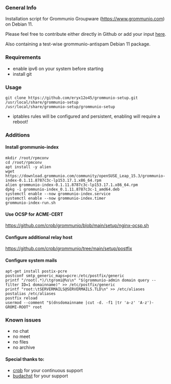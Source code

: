 ### General Info
Installation script for Grommunio Groupware (https://www.grommunio.com) on Debian 11.

Please feel free to contribute either directly in Github or add your input [here](https://community.grommunio.com/d/447-debian-11-clean-install-script).

Also containing a test-wise grommunio-antispam Debian 11 package.

### Requirements
* enable ipv6 on your system before starting
* install git

### Usage
```
git clone https://github.com/eryx12o45/grommunio-setup.git /usr/local/share/grommunio-setup
/usr/local/share/grommunio-setup/grommunio-setup
```

* iptables rules will be configured and persistent, enabling will require a reboot!

### Additions
#### Install grommunio-index
```
mkdir /root/rpmconv
cd /root/rpmconv
apt install -y alien
wget https://download.grommunio.com/community/openSUSE_Leap_15.3/grommunio-index-0.1.11.8787c3c-lp153.17.1.x86_64.rpm
alien grommunio-index-0.1.11.8787c3c-lp153.17.1.x86_64.rpm
dpkg -i grommunio-index_0.1.11.8787c3c-1_amd64.deb
systemctl enable --now grommunio-index.service
systemctl enable --now grommunio-index.timer
grommunio-index-run.sh
```

#### Use OCSP for ACME-CERT
https://github.com/crpb/grommunio/blob/main/setup/nginx-ocsp.sh

#### Configure additional relay host
https://github.com/crpb/grommunio/tree/main/setup/postfix

#### Configure system mails
```
apt-get install postix-pcre
postconf smtp_generic_maps=pcre:/etc/postfix/generic
printf "/root(.*)/\tgromi@%s\n" "$(grommunio-admin domain query --filter ID=1 domainname)" >> /etc/postfix/generic
printf "root:\tSERVERMAILS@SERVERMAILS.TLD\n" >> /etc/aliases
postalias /etc/aliases
postfix reload
usermod --comment "$(dnsdomainname |cut -d. -f1 |tr 'a-z' 'A-z')-GROMI-ROOT" root
```

### Known issues
* no chat
* no meet
* no files
* no archive

#### Special thanks to:
* [crpb](https://github.com/crpb) for your continuous support
* [budachst](https://github.com/budachst) for your support

